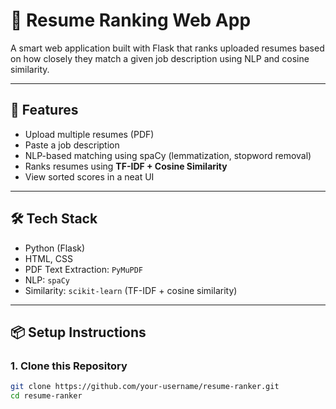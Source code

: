 # 📄 Resume Ranking Web App

A smart web application built with Flask that ranks uploaded resumes based on how closely they match a given job description using NLP and cosine similarity.

---

## 🚀 Features

- Upload multiple resumes (PDF)
- Paste a job description
- NLP-based matching using spaCy (lemmatization, stopword removal)
- Ranks resumes using **TF-IDF + Cosine Similarity**
- View sorted scores in a neat UI

---

## 🛠️ Tech Stack

- Python (Flask)
- HTML, CSS
- PDF Text Extraction: `PyMuPDF`
- NLP: `spaCy`
- Similarity: `scikit-learn` (TF-IDF + cosine similarity)

---

## 📦 Setup Instructions

### 1. Clone this Repository

```bash
git clone https://github.com/your-username/resume-ranker.git
cd resume-ranker

